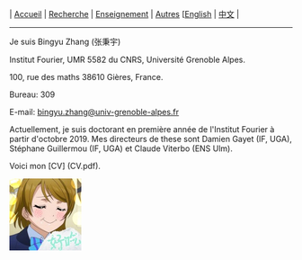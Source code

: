 | [Accueil](index-fr.md)  | [Recherche](research-fr.md)    | [Enseignement](teaching-fr.md) | [Autres](others-fr.md)    [[English](index.md)    | [中文](index-ch.md) |

* * *

Je suis Bingyu Zhang (张秉宇)

Institut Fourier, UMR 5582 du CNRS, Université Grenoble Alpes.

100, rue des maths 38610 Gières, France.

Bureau: 309

E-mail: bingyu.zhang@univ-grenoble-alpes.fr

Actuellement, je suis doctorant en première année de l'Institut Fourier à partir d'octobre 2019. Mes directeurs de these sont Damien Gayet (IF, UGA), Stéphane Guillermou (IF, UGA) et Claude Viterbo (ENS Ulm).

Voici mon [CV] (CV.pdf).

![title](title.jpg)








